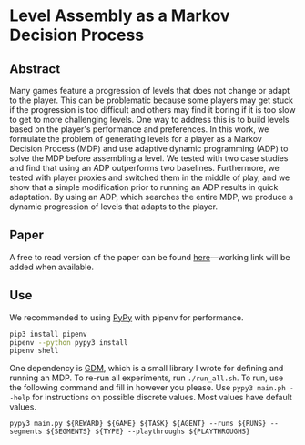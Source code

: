 # Level Assembly as a Markov Decision Process

## Abstract

Many games feature a progression of levels that does not change or adapt to the player. This can be problematic because some players may get stuck if the progression is too difficult and others may find it boring if it is too slow to get to more challenging levels. One way to address this is to build levels based on the player's performance and preferences. In this work, we formulate the problem of generating levels for a player as a Markov Decision Process (MDP) and use adaptive dynamic programming (ADP) to solve the MDP before assembling a level. We tested with two case studies and find that using an ADP outperforms two baselines. Furthermore, we tested with player proxies and switched them in the middle of play, and we show that a simple modification prior to running an ADP results in quick adaptation. By using an ADP, which searches the entire MDP, we produce a dynamic progression of levels that adapts to the player.

## Paper

A free to read version of the paper can be found [here]()—working link will be added when available.

## Use

We recommended to using [PyPy](https://www.pypy.org/) with pipenv for performance.

```bash
pip3 install pipenv
pipenv --python pypy3 install
pipenv shell
```

One dependency is [GDM](https://github.com/bi3mer/GDM), which is a small library I wrote for defining and running an MDP. To re-run all experiments, run `./run_all.sh`. To run, use the following command and fill in however you please. Use `pypy3 main.ph --help` for instructions on possible discrete values. Most values have default values.

```
pypy3 main.py ${REWARD} ${GAME} ${TASK} ${AGENT} --runs ${RUNS} --segments ${SEGMENTS} ${TYPE} --playthroughs ${PLAYTHROUGHS}
```